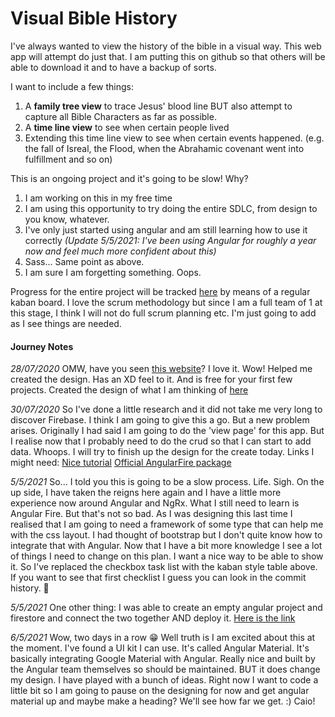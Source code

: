 # Visual Bible History

I've always wanted to view the history of the bible in a visual way. This web app will attempt do just that. I am putting this on github so that others will be able to download it and to have a backup of sorts.

I want to include a few things:
1. A **family tree view** to trace Jesus' blood line BUT also attempt to capture all Bible Characters as far as possible.
2. A **time line view** to see when certain people lived
3. Extending this time line view to see when certain events happened. (e.g. the fall of Isreal, the Flood, when the Abrahamic covenant went into fulfillment and so on)

This is an ongoing project and it's going to be slow! Why?
1. I am working on this in my free time
2. I am using this opportunity to try doing the entire SDLC, from design to you know, whatever.
3. I've only just started using angular and am still learning how to use it correctly *(Update 5/5/2021: I've been using Angular for roughly a year now and feel much more confident about this)*
4. Sass... Same point as above.
5. I am sure I am forgetting something. Oops. 

Progress for the entire project will be tracked [here](https://trello.com/b/QA7xKg5p/task-board) by means of a regular kaban board. I love the scrum methodology but since I am a full team of 1 at this stage, I think I will not do full scrum planning etc. I'm just going to add as I see things are needed.

#### Journey Notes
*28/07/2020* OMW, have you seen [this website](https://www.figma.com/)? I love it. Wow! Helped me created the design. Has an XD feel to it. And is free for your first few projects. 
Created the design of what I am thinking of [here](https://www.figma.com/file/IiqK5ku18xePBP1QoIQM2C/Bible-His-Story?node-id=0%3A1)

*30/07/2020* So I've done a little research and it did not take me very long to discover Firebase. I think I am going to give this a go. But a new problem arises. Originally I had said I am going to do the 'view page' for this app. But I realise now that I probably need to do the crud so that I can start to add data. Whoops. I will try to finish up the design for the create today. Links I might need:
[Nice tutorial](https://www.techiediaries.com/angular-firebase/angular-9-8-firestore-database-crud-tutorial/)
[Official AngularFire package](https://firebaseopensource.com/projects/angular/angularfire2/)

*5/5/2021* So... I told you this is going to be a slow process. Life. Sigh. On the up side, I have taken the reigns here again and I have a little more experience now around Angular and NgRx. What I still need to learn is Angular Fire. But that's not so bad. As I was designing this last time I realised that I am going to need a framework of some type that can help me with the css layout. I had thought of bootstrap but I don't quite know how to integrate that with Angular. Now that I have a bit more knowledge I see a lot of things I need to change on this plan. I want a nice way to be able to show it. So I've replaced the checkbox task list with the kaban style table above. If you want to see that first checklist I guess you can look in the commit history. 🙂

*5/5/2021* One other thing: I was able to create an empty angular project and firestore and connect the two together AND deploy it. [Here is the link](https://chronicles-c7e22.web.app)

*6/5/2021* Wow, two days in a row 😁 Well truth is I am excited about this at the moment. I've found a UI kit I can use. It's called Angular Material. It's basically integrating Google Material with Angular. Really nice and built by the Angular team themselves so should be maintained. BUT it does change my design. I have played with a bunch of ideas. Right now I want to code a little bit so I am going to pause on the designing for now and get angular material up and maybe make a heading? We'll see how far we get. :) Caio!
